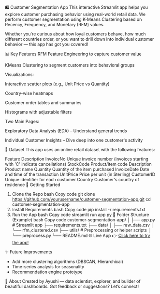 🛍️ Customer Segmentation App
This interactive Streamlit app helps you explore customer purchasing behavior using real-world retail data. We perform customer segmentation using K-Means Clustering based on Recency, Frequency, and Monetary (RFM) values.

Whether you're curious about how loyal customers behave, how much different countries order, or you want to drill down into individual customer behavior — this app has got you covered!

📊 Key Features
RFM Feature Engineering to capture customer value

KMeans Clustering to segment customers into behavioral groups

Visualizations:

Interactive scatter plots (e.g., Unit Price vs Quantity)

Country-wise heatmaps

Customer order tables and summaries

Histograms with adjustable filters

Two Main Pages:

Exploratory Data Analysis (EDA) – Understand general trends

Individual Customer Insights – Dive deep into one customer's activity

🧾 Dataset
This app uses an online retail dataset with the following features:

Feature	Description
InvoiceNo	Unique invoice number (invoices starting with 'C' indicate cancellations)
StockCode	Product/item code
Description	Product name
Quantity	Quantity of the item purchased
InvoiceDate	Date and time of the transaction
UnitPrice	Price per unit (in Sterling)
CustomerID	Unique identifier for each customer
Country	Customer's country of residence
🚀 Getting Started
1. Clone the Repo
bash
Copy code
git clone https://github.com/yourusername/customer-segmentation-app.git
cd customer-segmentation-app
2. Install Requirements
bash
Copy code
pip install -r requirements.txt
3. Run the App
bash
Copy code
streamlit run app.py
📂 Folder Structure (Example)
bash
Copy code
customer-segmentation-app/
│
├── app.py                    # Streamlit app
├── requirements.txt
├── data/
│   ├── raw_data.csv
│   └── rfm_clustered.csv
├── utils/                    # Preprocessing or helper scripts
│   └── preprocess.py
└── README.md
🌐 Live App
👉 [Click here to try the app!](https://custmrsegment.streamlit.app/)

✨ Future Improvements
- Add more clustering algorithms (DBSCAN, Hierarchical)
- Time-series analysis for seasonality
- Recommendation engine prototype

🧠 About
Created by Ayushi — data scientist, explorer, and builder of beautiful dashboards.
Got feedback or suggestions? Let’s connect!
